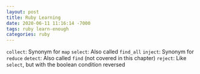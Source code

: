 ```yaml
---
layout: post
title: Ruby Learning
date: 2020-06-11 11:16:14 -7000
tags: ruby learn-enough
categories: ruby
---
```


`collect`: Synonym for `map`
`select`: Also called `find_all`
`inject`: Synonym for `reduce`
`detect`: Also called `find` (not covered in this chapter)
`reject`: Like `select`, but with the boolean condition reversed
